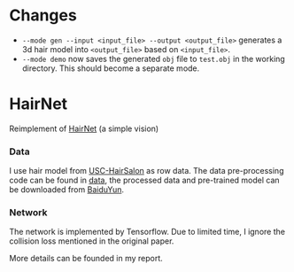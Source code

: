 # Changes
+ `--mode gen --input <input_file> --output <output_file>` generates a 3d hair
  model into `<output_file>` based on `<input_file>`.
+ `--mode demo` now saves the generated `obj` file to `test.obj` in the working
  directory. This should become a separate mode.

# HairNet
Reimplement of [HairNet](https://arxiv.org/abs/1806.07467) (a simple vision)

### Data
I use hair model from [USC-HairSalon](http://www-scf.usc.edu/~liwenhu/SHM/database.html) as row data. The data pre-processing code can be found in [data](https://github.com/pielet/HairNet/blob/master/data), the processed data and pre-trained model can be downloaded from [BaiduYun](https://pan.baidu.com/s/1V09HougFM8Cnv8evB22u7w).

### Network
The network is implemented by Tensorflow. Due to limited time, I ignore the collision loss mentioned in the original paper.


More details can be founded in my report.
